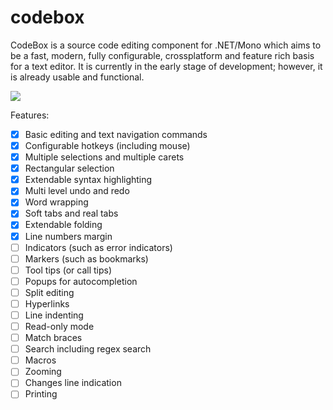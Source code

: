 # codebox
CodeBox is a source code editing component for .NET/Mono which aims to be a fast, modern,
fully configurable, crossplatform and feature rich basis for a text editor. It is currently in the
early stage of development; however, it is already usable and functional.

![](http://files.rsdn.org/16070/codebox.png)

Features:
* [X] Basic editing and text navigation commands
* [X] Configurable hotkeys (including mouse)
* [X] Multiple selections and multiple carets
* [X] Rectangular selection
* [X] Extendable syntax highlighting
* [X] Multi level undo and redo
* [X] Word wrapping
* [X] Soft tabs and real tabs
* [X] Extendable folding
* [X] Line numbers margin
* [ ] Indicators (such as error indicators)
* [ ] Markers (such as bookmarks)
* [ ] Tool tips (or call tips)
* [ ] Popups for autocompletion
* [ ] Split editing
* [ ] Hyperlinks
* [ ] Line indenting
* [ ] Read-only mode
* [ ] Match braces
* [ ] Search including regex search
* [ ] Macros
* [ ] Zooming
* [ ] Changes line indication
* [ ] Printing

